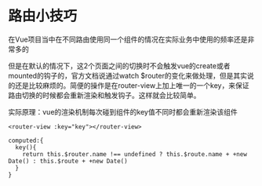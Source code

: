 # 路由小技巧
在Vue项目当中在不同路由使用同一个组件的情况在实际业务中使用的频率还是非常多的

但是在默认的情况下，这2个页面之间的切换时不会触发vue的create或者mounted的钩子的，官方文档说通过watch $router的变化来做处理，但是其实说的还是比较麻烦的。简便的操作是在router-view上加上唯一的一个key，来保证路由切换的时候都会重新渲染和触发钩子。这样就会比较简单。

实际原理：vue的渲染机制每次碰到组件的key值不同时都会重新渲染该组件

```
<router-view :key="key"></router-view>

computed:{
  key(){
    return this.$router.name !== undefined ? this.$route.name + +new Date() : this.$route + +new Date()
  }
}
```